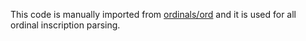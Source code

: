 This code is manually imported from [ordinals/ord](https://github.com/ordinals/ord) and it is used for all ordinal inscription parsing.